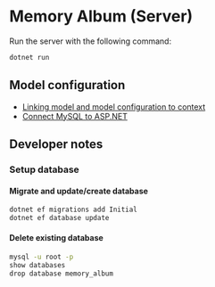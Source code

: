 # Memory Album (Server)

Run the server with the following command:

```sh
dotnet run
```

## Model configuration

- [Linking model and model configuration to context](https://learn.microsoft.com/en-us/ef/core/modeling/#using-entitytypeconfigurationattribute-on-entity-types)
- [Connect MySQL to ASP.NET](https://stackoverflow.com/questions/72148071/how-to-connect-to-mysql-server-using-entity-framework-core)

## Developer notes

### Setup database

#### Migrate and update/create database

```sh
dotnet ef migrations add Initial
dotnet ef database update
```

#### Delete existing database

```sh
mysql -u root -p
show databases
drop database memory_album
```
